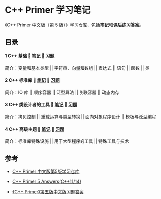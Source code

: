 # C++ Primer 学习笔记

《C++ Primer 中文版（第 5 版）》学习仓库，包括**笔记**和**课后练习答案**。



## 目录

#### 1 C++ 基础	:open_book: [笔记](https://github.com/jnpeng945/CS-LearningNotes/blob/master/C++/C++Primer5_1基础.md) 		 :blue_book: [习题](https://github.com/jnpeng945/CS-LearningNotes/blob/master/C++/C++Primer5_1基础习题.md)

简介：变量和基本类型 || 字符串、向量和数组 || 表达式 || 语句 || 函数 || 类

#### 2 C++ 标准库	:open_book: [笔记](https://github.com/jnpeng945/CS-LearningNotes/blob/master/C++/C++Primer5_2标准库.md) 		 :blue_book: [习题](https://github.com/jnpeng945/CS-LearningNotes/blob/master/C++/C++Primer5_2标准库习题.md)

简介：IO 库 || 顺序容器 || 泛型算法 || 关联容器 || 动态内存

#### 3 C++ 类设计者的工具	:open_book: [笔记](https://github.com/jnpeng945/CS-LearningNotes/blob/master/C++/C++Primer5_3类设计者的工具.md) 		 :blue_book: [习题](https://github.com/jnpeng945/CS-LearningNotes/blob/master/C++/C++Primer5_3类设计者的工具习题.md)

简介：拷贝控制 || 重载运算与类型转换 || 面向对象程序设计 || 模板与泛型编程

#### 4 C++ 高级主题	:open_book: [笔记](https://github.com/jnpeng945/CS-LearningNotes/blob/master/C++/C++Primer5_4高级主题.md) 		 :blue_book: [习题](https://github.com/jnpeng945/CS-LearningNotes/blob/master/C++/C++Primer5_4高级主题习题.md)

简介：标准库特殊设施 || 用于大型程序的工具 || 特殊工具与技术



## 参考

- [C++ Primer 中文版第5版学习仓库](https://github.com/applenob/Cpp_Primer_Practice)

- [C++ Primer 5 Answers(C++11/14)](https://github.com/Mooophy/Cpp-Primer)
- [《C++ Primer》第五版中文版习题答案](https://github.com/huangmingchuan/Cpp_Primer_Answers)